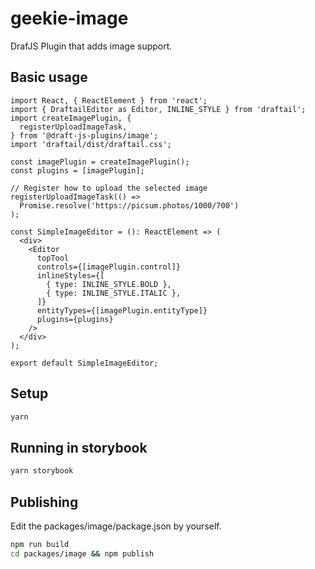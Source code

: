 # geekie-image

DrafJS Plugin that adds image support.

## Basic usage

```tsx
import React, { ReactElement } from 'react';
import { DraftailEditor as Editor, INLINE_STYLE } from 'draftail';
import createImagePlugin, {
  registerUploadImageTask,
} from '@draft-js-plugins/image';
import 'draftail/dist/draftail.css';

const imagePlugin = createImagePlugin();
const plugins = [imagePlugin];

// Register how to upload the selected image
registerUploadImageTask(() =>
  Promise.resolve('https://picsum.photos/1000/700')
);

const SimpleImageEditor = (): ReactElement => (
  <div>
    <Editor
      topTool
      controls={[imagePlugin.control]}
      inlineStyles={[
        { type: INLINE_STYLE.BOLD },
        { type: INLINE_STYLE.ITALIC },
      ]}
      entityTypes={[imagePlugin.entityType]}
      plugins={plugins}
    />
  </div>
);

export default SimpleImageEditor;
```

## Setup

```bash
yarn
```

## Running in storybook

```bash
yarn storybook
```

## Publishing

Edit the packages/image/package.json by yourself.

```bash
npm run build
cd packages/image && npm publish
```
